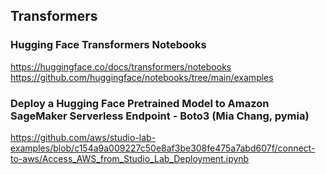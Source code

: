 ## Transformers

### Hugging Face Transformers Notebooks

https://huggingface.co/docs/transformers/notebooks 
https://github.com/huggingface/notebooks/tree/main/examples 

### Deploy a Hugging Face Pretrained Model to Amazon SageMaker Serverless Endpoint - Boto3 (Mia Chang, pymia)

https://github.com/aws/studio-lab-examples/blob/c154a9a009227c50e8af3be308fe475a7abd607f/connect-to-aws/Access_AWS_from_Studio_Lab_Deployment.ipynb 

